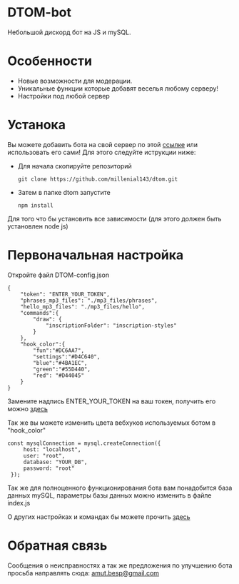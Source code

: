 # DTOM-bot
Небольшой дискорд бот на JS и mySQL.


# Особенности
* Новые возможности для модерации. 
* Уникальные функции которые добавят веселья любому серверу!
* Настройки под любой сервер


# Устанока
Вы можете добавить бота на свой сервер по этой [ссылке](https://discordapp.com/api/oauth2/authorize?client_id=705786467640803358&permissions=262143&scope=bot) или использовать его сами! Для этого следуйте иструкции ниже:
* Для начала скопируйте репозитoрий

    ```
    git clone https://github.com/millenial143/dtom.git
    ```
* Затем в папке dtom запустите

    ```
    npm install
    ```
Для того что бы установить все зависимости (для этого должен быть установлен node js)
  
  # Первоначальная настройка
  Откройте файл DTOM-config.json 


    {
        "token": "ENTER_YOUR_TOKEN",
        "phrases_mp3_files": "./mp3_files/phrases",
        "hello_mp3_files": "./mp3_files/hello",
        "commands":{
            "draw": {
                "inscriptionFolder": "inscription-styles"
            }
        },
        "hook_color":{
            "fun":"#DC6AA7",
            "settings":"#D4C640",
            "blue":"#4BA1EC",
            "green":"#55D440",
            "red": "#D44045"
	    }
    }

    
   Замените надпись ENTER_YOUR_TOKEN на ваш токен, получить его можно [здесь](https://discord.com/developers/applications)
    
   Так же вы можете изменить цвета вебхуков используемых ботом в "hook_color"
   
   ```
   const mysqlConnection = mysql.createConnection({
		host: "localhost",
		user: "root",
		database: "YOUR_DB",
		password: "root"
	});
```
   Так же для полноценного функционирования бота вам понадобится база данных mySQL, параметры базы данных можно изменить в файле index.js
   
   О других настройках и командах бы можете прочить [здесь](https://drive.google.com/file/d/1ZhNWDVWm4XmUuD2cTX_s_5Monh20oHB8/view?usp=sharing)
   
   # Обратная связь
   Сообщения о неисправностях а так же предложения по улучшению бота просьба направлять сюда: amut.besp@gmail.com
    
    
    
    
    
    
    
    
    
    
    
    
    
    
